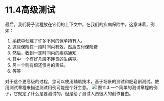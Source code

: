 # 11.4高级测试

最后，我们将子流程放在它们的上下文中。在我们的疾病保险中，这意味着，例如：

1. 系统中创建了许多不同的保单持有人。
2. 这些保险在一段时间内有效，然后支付保险费
3. 然后，收到一定时间内的疾病通知
4. 其中一个有好几段不连贯的生病期。
5. 另ー个则有偿还债务的责任。
6. 等等

对于这个更高级的过程，您可以使用辅助技术，基于场景的测试和肥皂剧测试。使用测试章程来描述测试用例可能是个好主意。
![](https://tva1.sinaimg.cn/large/008i3skNgy1gykiwc726gj30zw0n4tea.jpg)
图11.3:一个简单的测试章程的例子，它规定了什么是要测试的，但是给了测试人员很大的创作自由。
